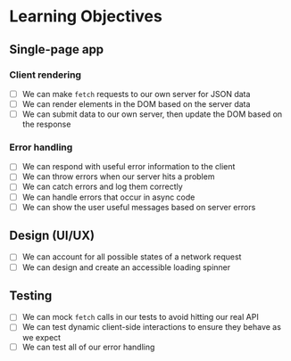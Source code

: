 # Learning Objectives

## Single-page app

### Client rendering

- [ ] We can make `fetch` requests to our own server for JSON data
- [ ] We can render elements in the DOM based on the server data
- [ ] We can submit data to our own server, then update the DOM based on the response

### Error handling

- [ ] We can respond with useful error information to the client
- [ ] We can throw errors when our server hits a problem
- [ ] We can catch errors and log them correctly
- [ ] We can handle errors that occur in async code
- [ ] We can show the user useful messages based on server errors

## Design (UI/UX)

- [ ] We can account for all possible states of a network request
- [ ] We can design and create an accessible loading spinner

## Testing

- [ ] We can mock `fetch` calls in our tests to avoid hitting our real API
- [ ] We can test dynamic client-side interactions to ensure they behave as we expect
- [ ] We can test all of our error handling
